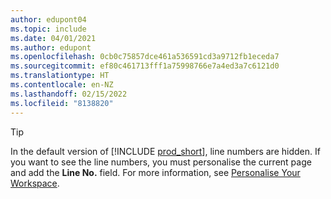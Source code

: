 ```yaml
---
author: edupont04
ms.topic: include
ms.date: 04/01/2021
ms.author: edupont
ms.openlocfilehash: 0cb0c75857dce461a536591cd3a9712fb1eceda7
ms.sourcegitcommit: ef80c461713fff1a75998766e7a4ed3a7c6121d0
ms.translationtype: HT
ms.contentlocale: en-NZ
ms.lasthandoff: 02/15/2022
ms.locfileid: "8138820"
---
```

> [!TIP]
> In the default version of [!INCLUDE [prod_short](prod_short.md)], line numbers are hidden. If you want to see the line numbers, you must personalise the current page and add the **Line No.** field. For more information, see [Personalise Your Workspace](../ui-personalization-user.md#to-start-personalizing-a-page-through-the-personalizing-banner).  
